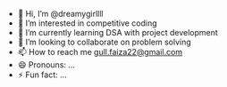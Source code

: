 - 👋 Hi, I’m @dreamygirllll
- 👀 I’m interested in competitive coding
- 🌱 I’m currently learning DSA with project development
- 💞️ I’m looking to collaborate on problem solving
- 📫 How to reach me gull.faiza22@gmail.com
- 😄 Pronouns: ...
- ⚡ Fun fact: ...

<!---
dreamygirllll/dreamygirllll is a ✨ special ✨ repository because its `README.md` (this file) appears on your GitHub profile.
You can click the Preview link to take a look at your changes.
--->
